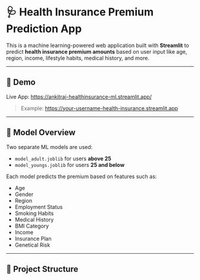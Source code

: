 # 🩺 Health Insurance Premium Prediction App

This is a machine learning-powered web application built with **Streamlit** to predict **health insurance premium amounts** based on user input like age, region, income, lifestyle habits, medical history, and more.

---

## 🚀 Demo

Live App: https://ankitraj-healthinsurance-ml.streamlit.app/  
> Example: https://your-username-health-insurance.streamlit.app

---

## 🧠 Model Overview

Two separate ML models are used:
- `model_adult.joblib` for users **above 25**
- `model_youngs.joblib` for users **25 and below**

Each model predicts the premium based on features such as:
- Age
- Gender
- Region
- Employment Status
- Smoking Habits
- Medical History
- BMI Category
- Income
- Insurance Plan
- Genetical Risk

---

## 📂 Project Structure

